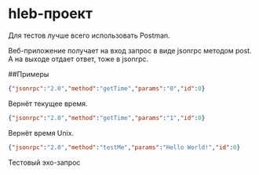 # hleb-проект
 
Для тестов лучше всего использовать Postman.

Веб-приложение получает на вход запрос в виде jsonrpc методом post. А на выходе отдает ответ, тоже в jsonrpc.

##Примеры

~~~json
{"jsonrpc":"2.0","method":"getTime","params":"0","id":0}
~~~
Вернёт текущее время.
~~~json
{"jsonrpc":"2.0","method":"getTime","params":"1","id":0}
~~~
Вернёт время Unix.
~~~json
{"jsonrpc":"2.0","method":"testMe","params":"Hello World!","id":0}
~~~
Тестовый эхо-запрос
